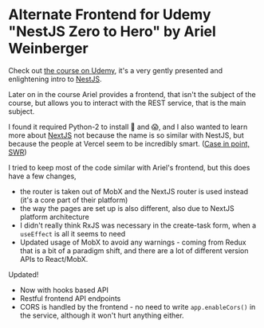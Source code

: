 # Alternate Frontend for Udemy "NestJS Zero to Hero" by Ariel Weinberger

Check out [the course on Udemy](https://www.udemy.com/share/101ZIcAEUad1hTQH4F/), it's a very gently presented and enlightening intro to [NestJS](https://nestjs.com/).

Later on in the course Ariel provides a frontend, that isn't the subject of the course, but allows you to interact with the REST service, that is the main subject.

I found it required Python-2 to install 🐍 and 😱, and I also wanted to learn more about [NextJS](https://nextjs.org/) not because the name is so similar with NestJS, but because the people at Vercel seem to be incredibly smart. ([Case in point, SWR](https://swr.vercel.app/))

I tried to keep most of the code similar with Ariel's frontend, but this does have a few changes,
* the router is taken out of MobX and the NextJS router is used instead (it's a core part of their platform)
* the way the pages are set up is also different, also due to NextJS platform architecture
* I didn't really think RxJS was necessary in the create-task form, when a `useEffect` is all it seems to need
* Updated usage of MobX to avoid any warnings - coming from Redux that is a bit of a paradigm shift, and there are a lot of different version APIs to React/MobX.

Updated!
* Now with hooks based API
* Restful frontend API endpoints
* CORS is handled by the frontend - no need to write `app.enableCors()` in the service, although it won't hurt anything either.
